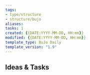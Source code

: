 ```yaml
---
tags: 
- type/structure 
- structure/bujo
aliases: 
tasks: 1
created: {{DATE:YYYY-MM-DD, HH:mm}}
modified: {{DATE:YYYY-MM-DD, HH:mm}}
template_type: BuJo Daily
template_version: "1.9"
---
```


## Ideas & Tasks